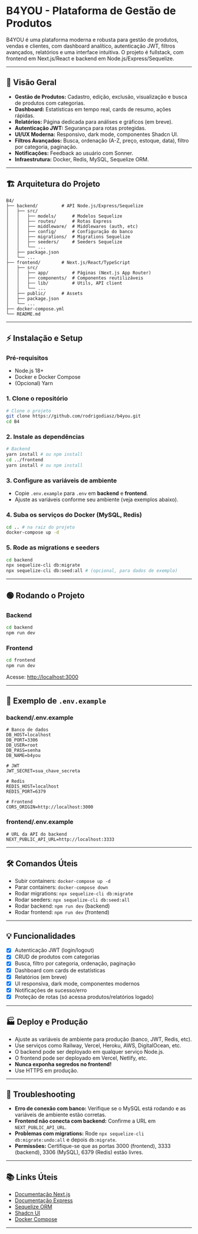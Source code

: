 # B4YOU - Plataforma de Gestão de Produtos

B4YOU é uma plataforma moderna e robusta para gestão de produtos, vendas e clientes, com dashboard analítico, autenticação JWT, filtros avançados, relatórios e uma interface intuitiva. O projeto é fullstack, com frontend em Next.js/React e backend em Node.js/Express/Sequelize.

---

## 🚀 Visão Geral

- **Gestão de Produtos:** Cadastro, edição, exclusão, visualização e busca de produtos com categorias.
- **Dashboard:** Estatísticas em tempo real, cards de resumo, ações rápidas.
- **Relatórios:** Página dedicada para análises e gráficos (em breve).
- **Autenticação JWT:** Segurança para rotas protegidas.
- **UI/UX Moderna:** Responsivo, dark mode, componentes Shadcn UI.
- **Filtros Avançados:** Busca, ordenação (A-Z, preço, estoque, data), filtro por categoria, paginação.
- **Notificações:** Feedback ao usuário com Sonner.
- **Infraestrutura:** Docker, Redis, MySQL, Sequelize ORM.

---

## 🏗️ Arquitetura do Projeto

```
B4/
├── backend/         # API Node.js/Express/Sequelize
│   ├── src/
│   │   ├── models/      # Modelos Sequelize
│   │   ├── routes/      # Rotas Express
│   │   ├── middleware/  # Middlewares (auth, etc)
│   │   ├── config/      # Configuração do banco
│   │   ├── migrations/  # Migrations Sequelize
│   │   ├── seeders/     # Seeders Sequelize
│   │   └── ...
│   ├── package.json
│   └── ...
├── frontend/        # Next.js/React/TypeScript
│   ├── src/
│   │   ├── app/         # Páginas (Next.js App Router)
│   │   ├── components/  # Componentes reutilizáveis
│   │   ├── lib/         # Utils, API client
│   │   └── ...
│   ├── public/      # Assets
│   ├── package.json
│   └── ...
├── docker-compose.yml
└── README.md
```

---

## ⚡ Instalação e Setup

### Pré-requisitos

- Node.js 18+
- Docker e Docker Compose
- (Opcional) Yarn

### 1. Clone o repositório

```bash
# Clone o projeto
git clone https://github.com/rodrigodiasz/b4you.git
cd B4
```

### 2. Instale as dependências

```bash
# Backend
yarn install # ou npm install
cd ../frontend
yarn install # ou npm install
```

### 3. Configure as variáveis de ambiente

- Copie `.env.example` para `.env` em **backend** e **frontend**.
- Ajuste as variáveis conforme seu ambiente (veja exemplos abaixo).

### 4. Suba os serviços do Docker (MySQL, Redis)

```bash
cd .. # na raiz do projeto
docker-compose up -d
```

### 5. Rode as migrations e seeders

```bash
cd backend
npx sequelize-cli db:migrate
npx sequelize-cli db:seed:all # (opcional, para dados de exemplo)
```

---

## 🟢 Rodando o Projeto

### Backend

```bash
cd backend
npm run dev
```

### Frontend

```bash
cd frontend
npm run dev
```

Acesse: [http://localhost:3000](http://localhost:3000)

---

## 📝 Exemplo de `.env.example`

### backend/.env.example

```env
# Banco de dados
DB_HOST=localhost
DB_PORT=3306
DB_USER=root
DB_PASS=senha
DB_NAME=b4you

# JWT
JWT_SECRET=sua_chave_secreta

# Redis
REDIS_HOST=localhost
REDIS_PORT=6379

# Frontend
CORS_ORIGIN=http://localhost:3000

```

### frontend/.env.example

```env
# URL da API do backend
NEXT_PUBLIC_API_URL=http://localhost:3333
```

---

## 🛠️ Comandos Úteis

- Subir containers: `docker-compose up -d`
- Parar containers: `docker-compose down`
- Rodar migrations: `npx sequelize-cli db:migrate`
- Rodar seeders: `npx sequelize-cli db:seed:all`
- Rodar backend: `npm run dev` (backend)
- Rodar frontend: `npm run dev` (frontend)

---

## 💡 Funcionalidades

- [x] Autenticação JWT (login/logout)
- [x] CRUD de produtos com categorias
- [x] Busca, filtro por categoria, ordenação, paginação
- [x] Dashboard com cards de estatísticas
- [x] Relatórios (em breve)
- [x] UI responsiva, dark mode, componentes modernos
- [x] Notificações de sucesso/erro
- [x] Proteção de rotas (só acessa produtos/relatórios logado)

---

## 🏭 Deploy e Produção

- Ajuste as variáveis de ambiente para produção (banco, JWT, Redis, etc).
- Use serviços como Railway, Vercel, Heroku, AWS, DigitalOcean, etc.
- O backend pode ser deployado em qualquer serviço Node.js.
- O frontend pode ser deployado em Vercel, Netlify, etc.
- **Nunca exponha segredos no frontend!**
- Use HTTPS em produção.

---

## 🧩 Troubleshooting

- **Erro de conexão com banco:** Verifique se o MySQL está rodando e as variáveis de ambiente estão corretas.
- **Frontend não conecta com backend:** Confirme a URL em `NEXT_PUBLIC_API_URL`.
- **Problemas com migrations:** Rode `npx sequelize-cli db:migrate:undo:all` e depois `db:migrate`.
- **Permissões:** Certifique-se que as portas 3000 (frontend), 3333 (backend), 3306 (MySQL), 6379 (Redis) estão livres.

---

## 📚 Links Úteis

- [Documentação Next.js](https://nextjs.org/docs)
- [Documentação Express](https://expressjs.com/pt-br/)
- [Sequelize ORM](https://sequelize.org/)
- [Shadcn UI](https://ui.shadcn.com/)
- [Docker Compose](https://docs.docker.com/compose/)

---
